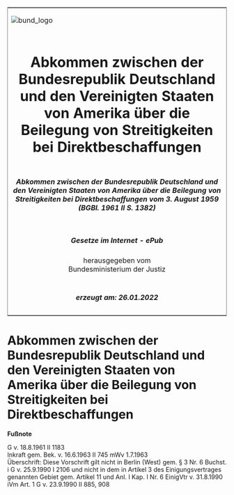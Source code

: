 <span id="DECKBLATT.html"></span>

<table border="0" frame="border" width="100%">

<tr valign="top">

<td align="left">

![bund\_logo](BfJ_2021_Web_de_de.gif)

</td>

<td align="right">

 

</td>

</tr>

<tr align="center" valign="middle">

<td colspan="2">

# Abkommen zwischen der Bundesrepublik Deutschland und den Vereinigten Staaten von Amerika über die Beilegung von Streitigkeiten bei Direktbeschaffungen

</td>

</tr>

<tr align="center" valign="middle">

<td colspan="2">

##### Abkommen zwischen der Bundesrepublik Deutschland und den Vereinigten Staaten von Amerika über die Beilegung von Streitigkeiten bei Direktbeschaffungen vom 3. August 1959 (BGBl. 1961 II S. 1382)

</td>

</tr>

<tr align="center" valign="middle">

<td colspan="2">

  
  

##### Gesetze im Internet - ePub  
  
herausgegeben vom  
Bundesministerium der Justiz

</td>

</tr>

<tr align="center" valign="bottom">

<td colspan="2">

  
  

##### erzeugt am: 26.01.2022

</td>

</tr>

</table>

<span id="BJNR213820961.html"></span>

# Abkommen zwischen der Bundesrepublik Deutschland und den Vereinigten Staaten von Amerika über die Beilegung von Streitigkeiten bei Direktbeschaffungen

<div>

  
**Fußnote**

<div class="jnhtml">

<div>

<div class="jurAbsatz">

G v. 18.8.1961 II 1183  
Inkraft gem. Bek. v. 16.6.1963 II 745 mWv 1.7.1963  
Überschrift: Diese Vorschrift gilt nicht in Berlin (West) gem. § 3 Nr. 6
Buchst. i G v. 25.9.1990 I 2106 und nicht in dem in Artikel 3 des
Einigungsvertrages genannten Gebiet gem. Artikel 11 und Anl. I Kap. I
Nr. 6 EinigVtr v. 31.8.1990 iVm Art. 1 G v. 23.9.1990 II 885, 908

</div>

</div>

</div>

</div>
